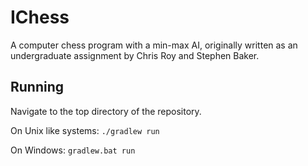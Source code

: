 # IChess

A computer chess program with a min-max AI, originally written as an undergraduate assignment by Chris Roy and Stephen Baker.

## Running
Navigate to the top directory of the repository.

On Unix like systems: `./gradlew run`

On Windows: `gradlew.bat run`

